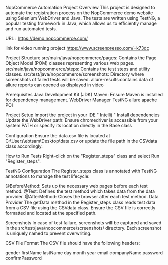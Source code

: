 NopCommerce Automation Project
Overview
This project is designed to automate the registration process on the NopCommerce demo website using Selenium WebDriver and Java. The tests are written using TestNG, a popular testing framework in Java, which allows us to efficiently manage and run automated tests.

URL : https://demo.nopcommerce.com/

link for video running project 
https://www.screenpresso.com/=k73dc


Project Structure
src/main/java/nopcommerce/pages: Contains the Page Object Model (POM) classes representing various web pages.
src/main/java/nopcommerce/steps: Contains the test steps and utility classes.
src/test/java/nopcommerce/screenshots: Directory where screenshots of failed tests will be saved.
allure-results:contains data of allure reports can opened as displayed in video

Prerequisites
Java Development Kit (JDK)
Maven: Ensure Maven is installed for dependency management.
WebDriver Manager
TestNG
allure
apache POI

Project Setup
Import the project in your IDE " Intellij "
Install dependencies
Update the WebDriver path: Ensure chromedriver is accessible from your system PATH or specify its location directly in the Base class

Configuration
Ensure the data.csv file is located at C:\Users\ebtsam\Desktop\data.csv or update the file path in the CSVdata class accordingly.


How to Run Tests
Right-click on the "Register_steps" class and select Run "Register_steps".

TestNG Configuration
The Register_steps class is annotated with TestNG annotations to manage the test lifecycle:

@BeforeMethod: Sets up the necessary web pages before each test method.
@Test: Defines the test method which takes data from the data provider.
@AfterMethod: Closes the browser after each test method.
Data Provider
The getData method in the Register_steps class reads test data from a CSV file using the CSVdata class. Ensure the CSV file is correctly formatted and located at the specified path.


Screenshots
In case of test failure, screenshots will be captured and saved in the src/test/java/nopcommerce/screenshots/ directory. Each screenshot is uniquely named to prevent overwriting.

CSV File Format
The CSV file should have the following headers:

gender
firstName
lastName
day
month
year
email
companyName
password
confirmPassword






